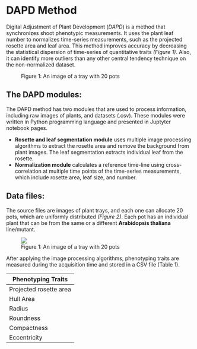# DAPD Method
Digital Adjustment of Plant Development (_DAPD_) is a method that synchronizes shoot phenotypic measurements. It uses the plant leaf number to normalizes time-series measurements, such as the projected rosette area and leaf area. This method improves accuracy by decreasing the statistical dispersion of time-series of quantitative traits _(Figure 1)_. Also, it can identify more outliers than any other central tendency technique on the non-normalized dataset.


<figure>
  <img src="">
  <figcaption>
  Figure 1: An image of a tray with 20 pots
  </figcaption>
</figure>

## The DAPD modules: 
The DAPD method has two modules that are used to process information, including raw images of plants, and datasets (.csv). These modules were written in Python programming language and presented in Juptyter notebook pages. 
- __Rosette and leaf segmentation module__ uses multiple image processing algorithms to extract the rosette area and remove the background from plant images. The leaf segmentation extracts individual leaf from the rosette. 
- __Normalization module__ calculates a reference time-line using cross-correlation at multiple time points of the time-series measurements, which include rosette area, leaf size, and number.
## Data files:
The source files are images of plant trays, and each one can allocate 20 pots, which are uniformly distributed _(Figure 2)_. Each pot has an individual plant that can be from the same or a different __Arabidopsis thaliana__ line/mutant.   

<figure>
  <img src="https://github.com/diloc/DAPD_Normalization/blob/master/2017-11-27-15-35_T06_cam03.jpg">
  <figcaption>
  Figure 1: An image of a tray with 20 pots
  </figcaption>
</figure>

After applying the image processing algorithms, phenotyping traits are measured during the acquisition time and stored in a CSV file (Table 1).

|Phenotyping Traits|
|----------|
|Projected rosette area|
|Hull Area|
|Radius|
|Roundness|
|Compactness|
|Eccentricity|

